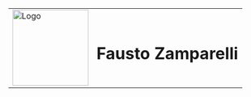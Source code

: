 <table>
  <tr>
    <td><img src="https://github.com/faustozamparelli/faustozamparelli/assets/105665123/06f288bd-e1cc-4fcc-a0d4-1e56348e6690" alt="Logo" width="150" height="150"></td>
    <td><h1>Fausto Zamparelli</h1></td>
  </tr>
</table>
